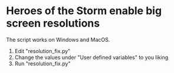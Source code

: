 # Heroes of the Storm enable big screen resolutions

The script works on Windows and MacOS.

1. Edit "resolution_fix.py"
2. Change the values under "User defined variables" to you liking
3. Run "resolution_fix.py"